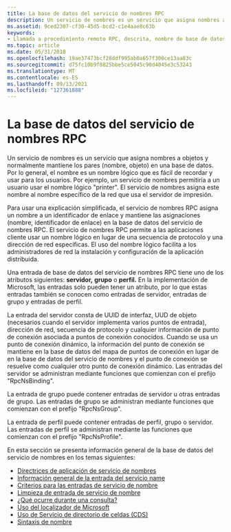 ```yaml
---
title: La base de datos del servicio de nombres RPC
description: Un servicio de nombres es un servicio que asigna nombres a objetos y normalmente mantiene los pares (nombre, objeto) en una base de datos.
ms.assetid: 9ced2307-cf30-45d5-bcd2-c1e4aae8c63b
keywords:
- Llamada a procedimiento remoto RPC, descrita, nombre de base de datos de servicio
ms.topic: article
ms.date: 05/31/2018
ms.openlocfilehash: 19ae37473bcf28ddf995ab0a657f300ce13aa83c
ms.sourcegitcommit: d75fc10b9f0825bbe5ce5045c90d4045e3c53243
ms.translationtype: MT
ms.contentlocale: es-ES
ms.lasthandoff: 09/13/2021
ms.locfileid: "127361888"
---
```

# <a name="the-rpc-name-service-database"></a>La base de datos del servicio de nombres RPC

Un servicio de nombres es un servicio que asigna nombres a objetos y normalmente mantiene los pares (nombre, objeto) en una base de datos. Por lo general, el nombre es un nombre lógico que es fácil de recordar y usar para los usuarios. Por ejemplo, un servicio de nombres permitiría a un usuario usar el nombre lógico "printer". El servicio de nombres asigna este nombre al nombre específico de la red que usa el servidor de impresión.

Para usar una explicación simplificada, el servicio de nombres RPC asigna un nombre a un identificador de enlace y mantiene las asignaciones (nombre, identificador de enlace) en la base de datos del servicio de nombres RPC. El servicio de nombres RPC permite a las aplicaciones cliente usar un nombre lógico en lugar de una secuencia de protocolo y una dirección de red específicas. El uso del nombre lógico facilita a los administradores de red la instalación y configuración de la aplicación distribuida.

Una entrada de base de datos del servicio de nombres RPC tiene uno de los atributos siguientes: **servidor,** **grupo** o **perfil.** En la implementación de Microsoft, las entradas solo pueden tener un atributo, por lo que estas entradas también se conocen como entradas de servidor, entradas de grupo y entradas de perfil.

La entrada del servidor consta de UUID de interfaz, UUD de objeto (necesarios cuando el servidor implementa varios puntos de entrada), dirección de red, secuencia de protocolo y cualquier información de punto de conexión asociada a puntos de conexión conocidos. Cuando se usa un punto de conexión dinámico, la información del punto de conexión se mantiene en la base de datos del mapa de puntos de conexión en lugar de en la base de datos del servicio de nombres y el punto de conexión se resuelve como cualquier otro punto de conexión dinámico. Las entradas del servidor se administran mediante funciones que comienzan con el prefijo "RpcNsBinding".

La entrada de grupo puede contener entradas de servidor u otras entradas de grupo. Las entradas de grupo se administran mediante funciones que comienzan con el prefijo "RpcNsGroup".

La entrada de perfil puede contener entradas de perfil, grupo o servidor. Las entradas de perfil se administran mediante las funciones que comienzan con el prefijo "RpcNsProfile".

En esta sección se presenta información general de la base de datos del servicio de nombres en los temas siguientes:

-   [Directrices de aplicación de servicio de nombres](name-service-application-guidelines.md)
-   [Información general de la entrada del servicio name](an-overview-of-the-name-service-entry.md)
-   [Criterios para las entradas de servicio de nombre](criteria-for-name-service-entries.md)
-   [Limpieza de entrada de servicio de nombre](name-service-entry-cleanup.md)
-   [¿Qué ocurre durante una consulta?](what-happens-during-a-query.md)
-   [Uso del localizador de Microsoft](using-microsoft-locator.md)
-   [Uso de Servicio de directorio de celdas (CDS)](using-the-cell-directory-service-cds-.md)
-   [Sintaxis de nombre](name-syntax.md)

 

 




